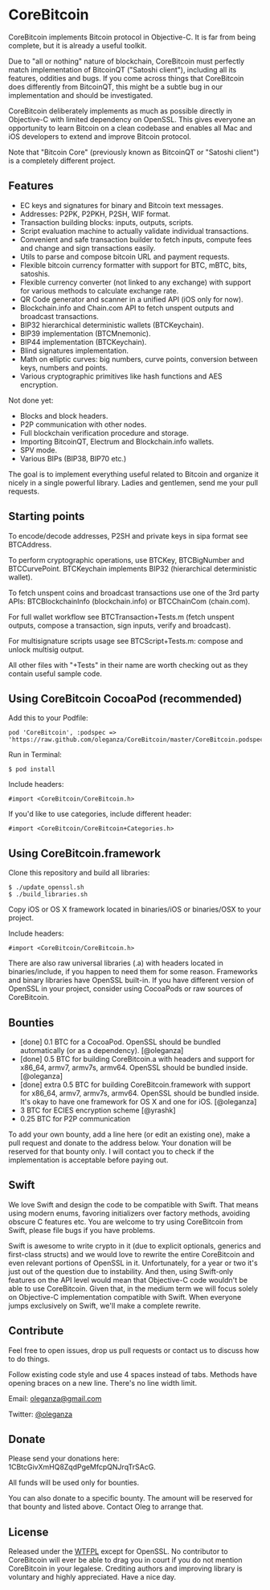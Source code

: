 CoreBitcoin
===========

CoreBitcoin implements Bitcoin protocol in Objective-C. It is far from being complete, but it is already a useful toolkit.

Due to "all or nothing" nature of blockchain, CoreBitcoin must perfectly match implementation of BitcoinQT ("Satoshi client"), including all its features, oddities and bugs. If you come across things that CoreBitcoin does differently from BitcoinQT, this might be a subtle bug in our implementation and should be investigated.

CoreBitcoin deliberately implements as much as possible directly in Objective-C with limited dependency on OpenSSL. This gives everyone an opportunity to learn Bitcoin on a clean codebase and enables all Mac and iOS developers to extend and improve Bitcoin protocol.

Note that "Bitcoin Core" (previously known as BitcoinQT or "Satoshi client") is a completely different project.


Features
--------

- EC keys and signatures for binary and Bitcoin text messages.
- Addresses: P2PK, P2PKH, P2SH, WIF format.
- Transaction building blocks: inputs, outputs, scripts.
- Script evaluation machine to actually validate individual transactions.
- Convenient and safe transaction builder to fetch inputs, compute fees and change and sign transactions easily.
- Utils to parse and compose bitcoin URL and payment requests.
- Flexible bitcoin currency formatter with support for BTC, mBTC, bits, satoshis.
- Flexible currency converter (not linked to any exchange) with support for various methods to calculate exchange rate.
- QR Code generator and scanner in a unified API (iOS only for now).
- Blockchain.info and Chain.com API to fetch unspent outputs and broadcast transactions.
- BIP32 hierarchical deterministic wallets (BTCKeychain).
- BIP39 implementation (BTCMnemonic).
- BIP44 implementation (BTCKeychain).
- Blind signatures implementation.
- Math on elliptic curves: big numbers, curve points, conversion between keys, numbers and points.
- Various cryptographic primitives like hash functions and AES encryption.

Not done yet:

- Blocks and block headers.
- P2P communication with other nodes.
- Full blockchain verification procedure and storage.
- Importing BitcoinQT, Electrum and Blockchain.info wallets.
- SPV mode.
- Various BIPs (BIP38, BIP70 etc.)

The goal is to implement everything useful related to Bitcoin and organize it nicely in a single powerful library. Ladies and gentlemen, send me your pull requests.


Starting points
---------------

To encode/decode addresses, P2SH and private keys in sipa format see BTCAddress.

To perform cryptographic operations, use BTCKey, BTCBigNumber and BTCCurvePoint. BTCKeychain implements BIP32 (hierarchical deterministic wallet).

To fetch unspent coins and broadcast transactions use one of the 3rd party APIs: BTCBlockchainInfo (blockchain.info) or BTCChainCom (chain.com).

For full wallet workflow see BTCTransaction+Tests.m (fetch unspent outputs, compose a transaction, sign inputs, verify and broadcast).

For multisignature scripts usage see BTCScript+Tests.m: compose and unlock multisig output.

All other files with "+Tests" in their name are worth checking out as they contain useful sample code.


Using CoreBitcoin CocoaPod (recommended)
----------------------------------------

Add this to your Podfile:

    pod 'CoreBitcoin', :podspec => 'https://raw.github.com/oleganza/CoreBitcoin/master/CoreBitcoin.podspec'

Run in Terminal:

    $ pod install

Include headers:

	#import <CoreBitcoin/CoreBitcoin.h>

If you'd like to use categories, include different header:

	#import <CoreBitcoin/CoreBitcoin+Categories.h>


Using CoreBitcoin.framework
---------------------------

Clone this repository and build all libraries:

	$ ./update_openssl.sh
	$ ./build_libraries.sh

Copy iOS or OS X framework located in binaries/iOS or binaries/OSX to your project.

Include headers:

	#import <CoreBitcoin/CoreBitcoin.h>
	
There are also raw universal libraries (.a) with headers located in binaries/include, if you happen to need them for some reason. Frameworks and binary libraries have OpenSSL built-in. If you have different version of OpenSSL in your project, consider using CocoaPods or raw sources of CoreBitcoin.


Bounties
--------

- [done] 0.1 BTC for a CocoaPod. OpenSSL should be bundled automatically (or as a dependency). [@oleganza]
- [done] 0.5 BTC for building CoreBitcoin.a with headers and support for x86_64, armv7, armv7s, armv64. OpenSSL should be bundled inside. [@oleganza]
- [done] extra 0.5 BTC for building CoreBitcoin.framework with support for x86_64, armv7, armv7s, armv64. OpenSSL should be bundled inside. It's okay to have one framework for OS X and one for iOS. [@oleganza]
- 3 BTC for ECIES encryption scheme [@yrashk]
- 0.25 BTC for P2P communication

To add your own bounty, add a line here (or edit an existing one), make a pull request and donate to the address below. Your donation will be reserved for that bounty only. I will contact you to check if the implementation is acceptable before paying out.


Swift
-----

We love Swift and design the code to be compatible with Swift. That means using modern enums, favoring initializers over factory methods, avoiding obscure C features etc. You are welcome to try using CoreBitcoin from Swift, please file bugs if you have problems.

Swift is awesome to write crypto in it (due to explicit optionals, generics and first-class structs) and we would love to rewrite the entire CoreBitcoin and even relevant portions of OpenSSL in it. Unfortunately, for a year or two it's just out of the question due to instability. And then, using Swift-only features on the API level would mean that Objective-C code wouldn't be able to use CoreBitcoin. Given that, in the medium term we will focus solely on Objective-C implementation compatible with Swift. When everyone jumps exclusively on Swift, we'll make a complete rewrite.


Contribute
----------

Feel free to open issues, drop us pull requests or contact us to discuss how to do things.

Follow existing code style and use 4 spaces instead of tabs. Methods have opening braces on a new line. There's no line width limit.

Email: [oleganza@gmail.com](mailto:oleganza@gmail.com)

Twitter: [@oleganza](http://twitter.com/oleganza)


Donate
------

Please send your donations here: 1CBtcGivXmHQ8ZqdPgeMfcpQNJrqTrSAcG.

All funds will be used only for bounties.

You can also donate to a specific bounty. The amount will be reserved for that bounty and listed above. Contact Oleg to arrange that.


License
-------

Released under the [WTFPL](http://www.wtfpl.net) except for OpenSSL. No contributor to CoreBitcoin will ever be able to drag you in court if you do not mention CoreBitcoin in your legalese. Crediting authors and improving library is voluntary and highly appreciated. Have a nice day.


